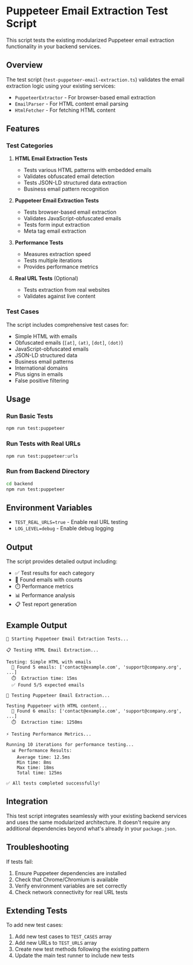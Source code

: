 # Puppeteer Email Extraction Test Script

This script tests the existing modularized Puppeteer email extraction functionality in your backend services.

## Overview

The test script (`test-puppeteer-email-extraction.ts`) validates the email extraction logic using your existing services:

- `PuppeteerExtractor` - For browser-based email extraction
- `EmailParser` - For HTML content email parsing
- `HtmlFetcher` - For fetching HTML content

## Features

### Test Categories

1. **HTML Email Extraction Tests**
   - Tests various HTML patterns with embedded emails
   - Validates obfuscated email detection
   - Tests JSON-LD structured data extraction
   - Business email pattern recognition

2. **Puppeteer Email Extraction Tests**
   - Tests browser-based email extraction
   - Validates JavaScript-obfuscated emails
   - Tests form input extraction
   - Meta tag email extraction

3. **Performance Tests**
   - Measures extraction speed
   - Tests multiple iterations
   - Provides performance metrics

4. **Real URL Tests** (Optional)
   - Tests extraction from real websites
   - Validates against live content

### Test Cases

The script includes comprehensive test cases for:

- Simple HTML with emails
- Obfuscated emails (`[at]`, `(at)`, `[dot]`, `(dot)`)
- JavaScript-obfuscated emails
- JSON-LD structured data
- Business email patterns
- International domains
- Plus signs in emails
- False positive filtering

## Usage

### Run Basic Tests
```bash
npm run test:puppeteer
```

### Run Tests with Real URLs
```bash
npm run test:puppeteer:urls
```

### Run from Backend Directory
```bash
cd backend
npm run test:puppeteer
```

## Environment Variables

- `TEST_REAL_URLS=true` - Enable real URL testing
- `LOG_LEVEL=debug` - Enable debug logging

## Output

The script provides detailed output including:

- ✅ Test results for each category
- 📧 Found emails with counts
- ⏱️ Performance metrics
- 📊 Performance analysis
- 📋 Test report generation

## Example Output

```
🧪 Starting Puppeteer Email Extraction Tests...

📋 Testing HTML Email Extraction...

Testing: Simple HTML with emails
  📧 Found 5 emails: ['contact@example.com', 'support@company.org', ...]
  ⏱️  Extraction time: 15ms
  ✅ Found 5/5 expected emails

🤖 Testing Puppeteer Email Extraction...

Testing Puppeteer with HTML content...
  📧 Found 6 emails: ['contact@example.com', 'support@company.org', ...]
  ⏱️  Extraction time: 1250ms

⚡ Testing Performance Metrics...

Running 10 iterations for performance testing...
  📊 Performance Results:
    Average time: 12.5ms
    Min time: 8ms
    Max time: 18ms
    Total time: 125ms

✅ All tests completed successfully!
```

## Integration

This test script integrates seamlessly with your existing backend services and uses the same modularized architecture. It doesn't require any additional dependencies beyond what's already in your `package.json`.

## Troubleshooting

If tests fail:

1. Ensure Puppeteer dependencies are installed
2. Check that Chrome/Chromium is available
3. Verify environment variables are set correctly
4. Check network connectivity for real URL tests

## Extending Tests

To add new test cases:

1. Add new test cases to `TEST_CASES` array
2. Add new URLs to `TEST_URLS` array
3. Create new test methods following the existing pattern
4. Update the main test runner to include new tests
